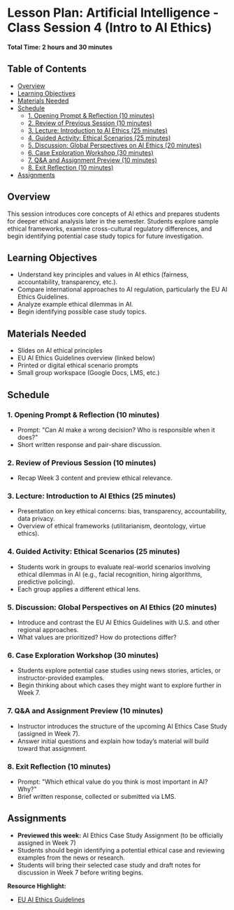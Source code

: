# Lesson Plan: Artificial Intelligence - Class Session 4 (Intro to AI Ethics)

**Total Time: 2 hours and 30 minutes**

## Table of Contents
- [Overview](#overview)
- [Learning Objectives](#learning-objectives)
- [Materials Needed](#materials-needed)
- [Schedule](#schedule)
  - [1. Opening Prompt & Reflection (10 minutes)](#1-opening-prompt--reflection-10-minutes)
  - [2. Review of Previous Session (10 minutes)](#2-review-of-previous-session-10-minutes)
  - [3. Lecture: Introduction to AI Ethics (25 minutes)](#3-lecture-introduction-to-ai-ethics-25-minutes)
  - [4. Guided Activity: Ethical Scenarios (25 minutes)](#4-guided-activity-ethical-scenarios-25-minutes)
  - [5. Discussion: Global Perspectives on AI Ethics (20 minutes)](#5-discussion-global-perspectives-on-ai-ethics-20-minutes)
  - [6. Case Exploration Workshop (30 minutes)](#6-case-exploration-workshop-30-minutes)
  - [7. Q&A and Assignment Preview (10 minutes)](#7-qa-and-assignment-preview-10-minutes)
  - [8. Exit Reflection (10 minutes)](#8-exit-reflection-10-minutes)
- [Assignments](#assignments)

## Overview
This session introduces core concepts of AI ethics and prepares students for deeper ethical analysis later in the semester. Students explore sample ethical frameworks, examine cross-cultural regulatory differences, and begin identifying potential case study topics for future investigation.

## Learning Objectives
- Understand key principles and values in AI ethics (fairness, accountability, transparency, etc.).
- Compare international approaches to AI regulation, particularly the EU AI Ethics Guidelines.
- Analyze example ethical dilemmas in AI.
- Begin identifying possible case study topics.

## Materials Needed
- Slides on AI ethical principles
- EU AI Ethics Guidelines overview (linked below)
- Printed or digital ethical scenario prompts
- Small group workspace (Google Docs, LMS, etc.)

## Schedule

### 1. Opening Prompt & Reflection (10 minutes)
- Prompt: "Can AI make a wrong decision? Who is responsible when it does?"
- Short written response and pair-share discussion.

### 2. Review of Previous Session (10 minutes)
- Recap Week 3 content and preview ethical relevance.

### 3. Lecture: Introduction to AI Ethics (25 minutes)
- Presentation on key ethical concerns: bias, transparency, accountability, data privacy.
- Overview of ethical frameworks (utilitarianism, deontology, virtue ethics).

### 4. Guided Activity: Ethical Scenarios (25 minutes)
- Students work in groups to evaluate real-world scenarios involving ethical dilemmas in AI (e.g., facial recognition, hiring algorithms, predictive policing).
- Each group applies a different ethical lens.

### 5. Discussion: Global Perspectives on AI Ethics (20 minutes)
- Introduce and contrast the EU AI Ethics Guidelines with U.S. and other regional approaches.
- What values are prioritized? How do protections differ?

### 6. Case Exploration Workshop (30 minutes)
- Students explore potential case studies using news stories, articles, or instructor-provided examples.
- Begin thinking about which cases they might want to explore further in Week 7.

### 7. Q&A and Assignment Preview (10 minutes)
- Instructor introduces the structure of the upcoming AI Ethics Case Study (assigned in Week 7).
- Answer initial questions and explain how today’s material will build toward that assignment.

### 8. Exit Reflection (10 minutes)
- Prompt: "Which ethical value do you think is most important in AI? Why?"
- Brief written response, collected or submitted via LMS.

## Assignments
- **Previewed this week:** AI Ethics Case Study Assignment (to be officially assigned in Week 7)
- Students should begin identifying a potential ethical case and reviewing examples from the news or research.
- Students will bring their selected case study and draft notes for discussion in Week 7 before writing begins.

**Resource Highlight:**
- [EU AI Ethics Guidelines](https://digital-strategy.ec.europa.eu/en/library/ethics-guidelines-trustworthy-ai)

